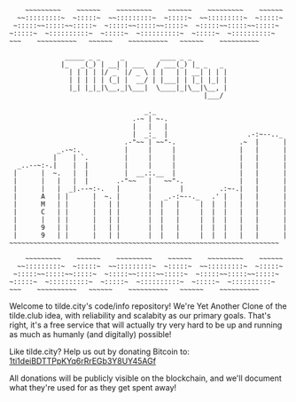 ```text
    ~~~~~~~~~    ~~~~~~    ~~~~~~~~~    ~~~~~~    ~~~~~~~~~    ~~~~~~
  ~~:::::::::~  ~:::::~  ~~:::::::::~  ~:::::~  ~~:::::::::~  ~:::::~
 ~:::::~~:::::~~:::::~  ~:::::~~:::::~~:::::~  ~:::::~~:::::~~:::::~
~:::::~  ~::::::::::~  ~:::::~  ~::::::::::~  ~:::::~  ~::::::::::~
~~~    ~~~~~~~~~~   ~~~~~~    ~~~~~~~~~~   ~~~~~~    ~~~~~~~~~~

              _____ _ _     _         ____ _ _
             |_   _(_) | __| | ___   / ___(_) |_ _   _
               | | | | |/ _` |/ _ \ | |   | | __| | | |
               | | | | | (_| |  __/ | |___| | |_| |_| |
               |_| |_|_|\__,_|\___|  \____|_|\__|\__, |
                                                 |___/

                                  _._
                               .-~ | ~-.
                               |   |   |
                               |  _:_  |                    .-:~--.._
                             .-"~~ | ~~"-.                .~  |      |
            _.-~:.           |     |     |                |   |      |
           |    | `.         |     |     |                |   |      |
  _..--~:-.|    |  |         |     |     |                |   |      |
 |      |  ~.   |  |         |  __.:.__  |                |   |      |
 |      |   |   |  |       .-"~~   |   ~~"-.              |   |      |
 |      |   |  _|.--~:-.   |       |       |         .:~-.|   |      |
 |      A   | |      |  ~. |       |   _.-:~--._   .' |   |   |      |
 |      M   | |      |   | |       |  |   |     |  |  |   |   |      |
 |      C   | |      |   | |       |  |   |     |  |  |   |   |      |
 |      |   | |      |   | |       |  |   |     |  |  |   |   |      |
 |      9   | |      |   | |       |  |   |     |  |  |   |   |      |
 |      9   | |      |   | |       |  |   |     |  |  |   |   |      |
~~~~~~~~~~~~~~~~~~~~~~~~~~~~~~~~~~~~~~~~~~~~~~~~~~~~~~~~~~~~~~~~~~~~

    ~~~~~~~~~    ~~~~~~    ~~~~~~~~~    ~~~~~~    ~~~~~~~~~    ~~~~~~
  ~~:::::::::~  ~:::::~  ~~:::::::::~  ~:::::~  ~~:::::::::~  ~:::::~
 ~:::::~~:::::~~:::::~  ~:::::~~:::::~~:::::~  ~:::::~~:::::~~:::::~
~:::::~  ~::::::::::~  ~:::::~  ~::::::::::~  ~:::::~  ~::::::::::~
~~~    ~~~~~~~~~~   ~~~~~~    ~~~~~~~~~~   ~~~~~~    ~~~~~~~~~~
```

Welcome to tilde.city's code/info repository!  We're Yet Another Clone
of the tilde.club idea, with reliability and scalabity as our primary
goals.  That's right, it's a free service that will actually try very
hard to be up and running as much as humanly (and digitally) possible!

Like tilde.city?  Help us out by donating Bitcoin to:
[1ti1deiBDTTPpKYq6rRrEGb3Y8UY45AGf](https://blockchain.info/address/1ti1deiBDTTPpKYq6rRrEGb3Y8UY45AGf)

All donations will be publicly visible on the blockchain, and we'll
document what they're used for as they get spent away!

